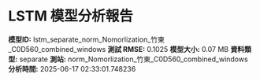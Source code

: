 # LSTM 模型分析報告
**模型ID:** lstm_separate_norm_Nomorlization_竹東_C0D560_combined_windows
**測試 RMSE:** 0.1025
**模型大小:** 0.07 MB
**資料類型:** separate
**測站:** norm_Nomorlization_竹東_C0D560_combined_windows
**分析時間:** 2025-06-17 02:33:01.748236

